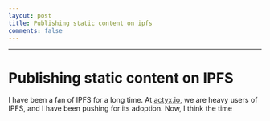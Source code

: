 ```yaml
---
layout: post
title: Publishing static content on ipfs
comments: false
---
```


-----

# Publishing static content on IPFS

I have been a fan of IPFS for a long time. At [actyx.io](actyx.io), we are heavy users of IPFS, and I have been pushing for its
adoption. Now, I think the time 
